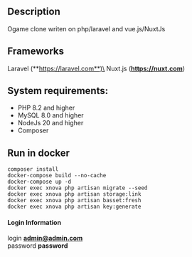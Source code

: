 ## Description

Ogame clone writen on php/laravel and vue.js/NuxtJs

## Frameworks

Laravel (**https://laravel.com**)\
Nuxt.js (**https://nuxt.com**)

## System requirements:
- PHP 8.2 and higher
- MySQL 8.0 and higher
- NodeJs 20 and higher
- Composer

## Run in docker
`composer install`\
`docker-compose build --no-cache`\
`docker-compose up -d`\
`docker exec xnova php artisan migrate --seed`\
`docker exec xnova php artisan storage:link`\
`docker exec xnova php artisan basset:fresh`\
`docker exec xnova php artisan key:generate`

#### Login Information
login **admin@admin.com**\
password **password**